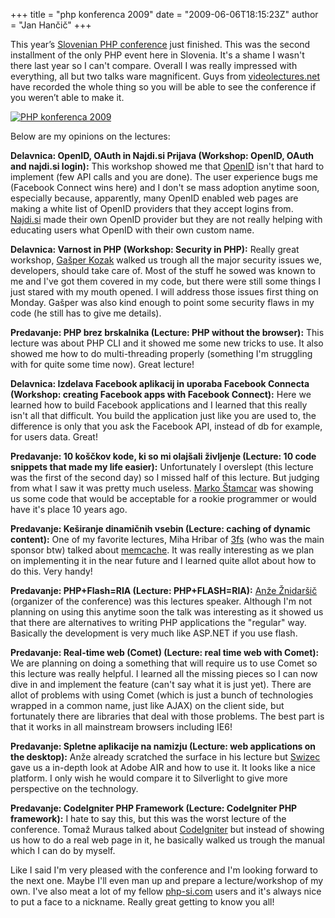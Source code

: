 +++
title = "php konferenca 2009"
date = "2009-06-06T18:15:23Z"
author = "Jan Hančič"
+++

This year’s [Slovenian PHP conference](http://phpkonferenca.si/ "<?php konferenca") just finished. This was the second installment of the only PHP event here in Slovenia. It's a shame I wasn't there last year so I can't compare. Overall I was really impressed with everything, all but two talks ware magnificent. Guys from [videolectures.net](http://videolectures.net/) have recorded the whole thing so you will be able to see the conference if you weren’t able to make it.

[![PHP konferenca 2009](/post_images/php.png)](http://phpkonferenca.si)

Below are my opinions on the lectures:

**Delavnica: OpenID, OAuth in Najdi.si Prijava (Workshop: OpenID, OAuth and najdi.si login):**
This workshop showed me that [OpenID](http://openid.net/) isn't that hard to implement (few API calls and you are done). The user experience bugs me (Facebook Connect wins here) and I don't se mass adoption anytime soon, especially because, apparently, many OpenID enabled web pages are making a white list of OpenID providers that they accept logins from. [Najdi.si](http://www.najdi.si) made their own OpenID provider but they are not really helping with educating users what OpenID with their own custom name.

**Delavnica: Varnost in PHP (Workshop: Security in PHP):**
Really great workshop, [Gašper Kozak](http://kozak.si/widethoughts/) walked us trough all the major security issues we, developers, should take care of. Most of the stuff he sowed was known to me and I've got them covered in my code, but there were still some things I just stared with my mouth opened. I will address those issues first thing on Monday. Gašper was also kind enough to point some security flaws in my code (he still has to give me details).

**Predavanje: PHP brez brskalnika (Lecture: PHP without the browser):**
This lecture was about PHP CLI and it showed me some new tricks to use. It also showed me how to do multi-threading properly (something I'm struggling with for quite some time now). Great lecture!

**Delavnica: Izdelava Facebook aplikacij in uporaba Facebook Connecta (Workshop: creating Facebook apps with Facebook Connect):** Here we learned how to build Facebook applications and I learned that this really isn't all that difficult. You build the application just like you are used to, the difference is only that you ask the Facebook API, instead of db for example, for users data. Great!

**Predavanje: 10 koščkov kode, ki so mi olajšali življenje (Lecture: 10 code snippets that made my life easier):**
Unfortunately I overslept (this lecture was the first of the second day) so I missed half of this lecture. But judging from what I saw it was pretty much useless. [Marko Štamcar](http://www.stamcar.com/) was showing us some code that would be acceptable for a rookie programmer or would have it's place 10 years ago.

**Predavanje: Keširanje dinamičnih vsebin (Lecture: caching of dynamic content):**
One of my favorite lectures, Miha Hribar of [3fs](http://www.3fs.si/) (who was the main sponsor btw) talked about [memcache](http://www.danga.com/memcached/). It was really interesting as we plan on implementing it in the near future and I learned quite allot about how to do this. Very handy!

**Predavanje: PHP+Flash=RIA (Lecture: PHP+FLASH=RIA):** [Anže Žnidaršič](http://anze.info/) (organizer of the conference) was this lectures speaker. Although I'm not planning on using this anytime soon the talk was interesting as it showed us that there are alternatives to writing PHP applications the "regular" way. Basically the development is very much like ASP.NET if you use flash.

**Predavanje: Real-time web (Comet) (Lecture: real time web with Comet):**
We are planning on doing a something that will require us to use Comet so this lecture was really helpful. I learned all the missing pieces so I can now dive in and implement the feature (can't say what it is just yet). There are allot of problems with using Comet (which is just a bunch of technologies wrapped in a common name, just like AJAX) on the client side, but fortunately there are libraries that deal with those problems. The best part is that it works in all mainstream browsers including IE6!

**Predavanje: Spletne aplikacije na namizju (Lecture: web applications on the desktop):**
Anže already scratched the surface in his lecture but [Swizec](http://swizec.com/blog/) gave us a in-depth look at Adobe AIR and how to use it. It looks like a nice platform. I only wish he would compare it to Silverlight to give more perspective on the technology.

**Predavanje: CodeIgniter PHP Framework (Lecture: CodeIgniter PHP framework):**
I hate to say this, but this was the worst lecture of the conference. Tomaž Muraus talked about [CodeIgniter](http://codeigniter.com/) but instead of showing us how to do a real web page in it, he basically walked us trough the manual which I can do by myself.

Like I said I'm very pleased with the conference and I'm looking forward to the next one. Maybe I'll even man up and prepare a lecture/workshop of my own.
I've also meat a lot of my fellow [php-si.com](http://www.php-si.com) users and it's always nice to put a face to a nickname. Really great getting to know you all!
